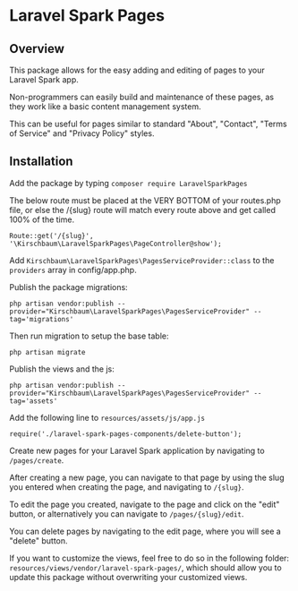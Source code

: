 # Laravel Spark Pages

## Overview

This package allows for the easy adding and editing of pages to your Laravel Spark app.

Non-programmers can easily build and maintenance of these pages, as they work like a basic content management system.

This can be useful for pages similar to standard "About", "Contact", "Terms of Service" and "Privacy Policy" styles.

## Installation

Add the package by typing `composer require LaravelSparkPages`

The below route must be placed at the VERY BOTTOM of your routes.php file,
or else the /{slug} route will match every route above and get called 100% of the time.

~~~
Route::get('/{slug}', '\Kirschbaum\LaravelSparkPages\PageController@show');
~~~

Add `Kirschbaum\LaravelSparkPages\PagesServiceProvider::class` to the `providers` array in config/app.php.

Publish the package migrations:

~~~
php artisan vendor:publish --provider="Kirschbaum\LaravelSparkPages\PagesServiceProvider" --tag='migrations'
~~~

Then run migration to setup the base table:

~~~
php artisan migrate
~~~

Publish the views and the js:

~~~
php artisan vendor:publish --provider="Kirschbaum\LaravelSparkPages\PagesServiceProvider" --tag='assets'
~~~

Add the following line to `resources/assets/js/app.js`

~~~
require('./laravel-spark-pages-components/delete-button');
~~~

Create new pages for your Laravel Spark application by navigating to `/pages/create`.

After creating a new page, you can navigate to that page by using the slug you entered when creating the page,
and navigating to `/{slug}`.

To edit the page you created, navigate to the page and click on the "edit" button, or alternatively you can
navigate to `/pages/{slug}/edit`.

You can delete pages by navigating to the edit page, where you will see a "delete" button.

If you want to customize the views, feel free to do so in the following folder:  `resources/views/vendor/laravel-spark-pages/`,
 which should allow you to update this package without overwriting your customized views.